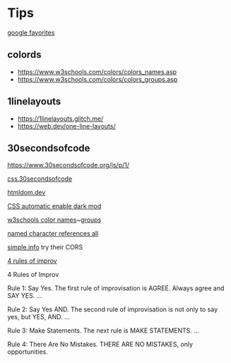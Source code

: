 # Tips

[google favorites](https://www.google.com/collections/s/list/aC4sz9C4MSG7ImIoVgGN1w/pJGl3_zBt7I)

## colords

* https://www.w3schools.com/colors/colors_names.asp
* https://www.w3schools.com/colors/colors_groups.asp

## 1linelayouts

* https://1linelayouts.glitch.me/
* https://web.dev/one-line-layouts/


## 30secondsofcode

https://www.30secondsofcode.org/js/p/1/

[css.30secondsofcode](https://www.30secondsofcode.org/css/p/1/)

[htmldom.dev](https://htmldom.dev/)

[CSS automatic enable dark mod](https://dev.to/vasanthv/use-css-to-automatically-enable-dark-mode-in-your-web-app-based-on-system-settings-2jlp)

[w3schools color names](https://www.w3schools.com/colors/colors_names.asp)~[groups](https://www.w3schools.com/colors/colors_groups.asp)

[named character references all](https://html.spec.whatwg.org/multipage/named-characters.html#named-character-references)

[simple.info](https://simpl.info/) try their CORS

[4 rules of improv](https://zapier.com/learn/customer-support/improv-customer-support/)

4 Rules of Improv

Rule 1: Say Yes. The first rule of improvisation is AGREE. Always agree and SAY YES. ...

Rule 2: Say Yes AND. The second rule of improvisation is not only to say yes, but YES, AND. ...

Rule 3: Make Statements. The next rule is MAKE STATEMENTS. ...

Rule 4: There Are No Mistakes. THERE ARE NO MISTAKES, only opportunities.


